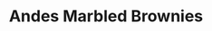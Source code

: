---
layout: recipe
title: "Andes Marbled Brownies"
image: Andes Marbled Brownies.jpg
imagecredit: https://tootsie.com/recipes/

ingredients:
- 1 package (19.8 to 23.7 oz.) brownie mix
- 2 packages (4.67 oz. each) Andes Crème de Menthe thins or 2 cups Andes Baking Chips. Can also be made using 2 packages (4.67 oz. each) Andes Toffee Crunch thins.

directions:
- Grease bottom only of 13x9 inch baking pan. Prepare brownie mix as directed on package. 
- Spread into pan.
- Bake as directed. 
- Immediately place Andes Candies on surface of hot brownies.
- Allow to stand 2 to 3 minutes or until candies are melted.
- Using knife or metal spatula, gently swirl together melted candies to cover the entire surface of brownies. 
- Cool 2 hours or until slightly set. 
- Cut into bars.

---
